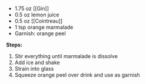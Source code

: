 - 1.75 oz [[Gin]]
- 0.5 oz lemon juice
- 0.5 oz [[Cointreau]]
- 1 tsp orange marmalade
- Garnish: orange peel

**Steps:**

1. Stir everything until marmalade is dissolve
2. Add ice and shake
3. Strain into glass
4. Squeeze orange peel over drink and use as garnish
